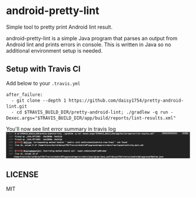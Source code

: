 # android-pretty-lint
Simple tool to pretty print Android lint result.

android-pretty-lint is a simple Java program that parses an output from Android lint and prints
errors in console. This is written in Java so no additional environment setup is needed.

## Setup with Travis CI
Add below to your `.travis.yml`

```
after_failure:
  - git clone --depth 1 https://github.com/daisy1754/pretty-android-lint.git
  - cd $TRAVIS_BUILD_DIR/pretty-android-lint; ./gradlew -q run -Dexec.args="$TRAVIS_BUILD_DIR/app/build/reports/lint-results.xml"
```

You'll now see lint error summary in travis log
![TravisOutput](screenshots/travisci_20170912.png)

## LICENSE
MIT